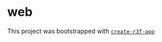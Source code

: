 # web

This project was bootstrapped with [`create-r3f-app`](https://github.com/RenaudROHLINGER/create-r3f-app)